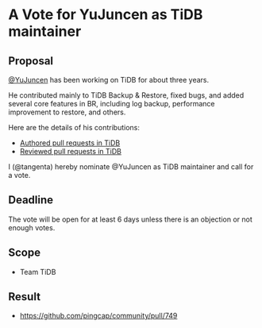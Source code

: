 # A Vote for YuJuncen as TiDB maintainer

## Proposal

[@YuJuncen](https://github.com/YuJuncen) has been working on TiDB for about three years. 

He contributed mainly to TiDB Backup & Restore, fixed bugs, and added several core features in BR, including log backup, performance improvement to restore, and others.

Here are the details of his contributions:

* [Authored pull requests in TiDB](https://github.com/pingcap/tidb/pulls?q=is%3Apr+sort%3Aupdated-desc+is%3Aclosed+author%3AYuJuncen)
* [Reviewed pull requests in TiDB](https://github.com/pingcap/tidb/pulls?q=is%3Apr+is%3Aopen+sort%3Aupdated-desc+reviewed-by%3AYuJuncen+)

I (@tangenta) hereby nominate @YuJuncen as TiDB maintainer and call for a vote.

## Deadline

The vote will be open for at least 6 days unless there is an objection or not enough votes.

## Scope

* Team TiDB

## Result

* https://github.com/pingcap/community/pull/749
